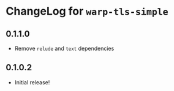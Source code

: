 # ChangeLog for `warp-tls-simple`

## 0.1.1.0

- Remove `relude` and `text` dependencies

## 0.1.0.2

- Initial release!
